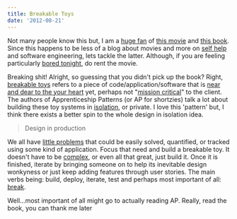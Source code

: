 ```yaml
---
title: Breakable Toys
date: '2012-08-21'
---
```


Not many people know this but, I am a [huge fan][1] of [this
movie][2] and [this book][3]. Since this happens to be less of a blog
about movies and more on [self help][4] and software engineering, lets
tackle the latter. Although, if you are feeling particularly
[bored tonight][4], do rent the movie.

Breaking shit! Alright, so guessing that you didn't pick up the book?
Right, [breakable toys][5] refers to a piece of code/application/software
that is [near and dear to the your heart][6] yet, perhaps not
"[mission critical][7]" to the client. The authors of Apprenticeship
Patterns (or AP for shortzies) talk a lot about building these toy
systems in [isolation][8], or private. I love this 'pattern' but, I
think there exists a better spin to the whole design in isolation idea.

> Design in production

We all have [little problems][9] that could be easily solved,
quantified, or tracked using some kind of application. Focus that need
and build a breakable toy. It doesn't have to be [complex][10], or even all
that great, just build it. Once it is finished, iterate by bringing
someone on to help its inevitable design wonkyness or just keep adding
features through user stories. The main verbs being: build, deploy,
iterate, test and perhaps most important of all: [break][11].

Well...most important of all might go to actually reading AP. Really, read
the book, you can thank me later

[1]: http://www.dvhardware.net/news/aerocool_top_gun.jpg
[2]: http://www.imdb.com/title/tt1130988/
[3]: http://www.amazon.com/Apprenticeship-Patterns-Guidance-Aspiring-Craftsman/dp/0596518382?tag=duckduckgo-d-20
[4]: http://i.imgur.com/AruKI.jpg
[5]: http://toolsandtoys.net/
[6]: https://gimmebar.com/view/50340aa129ca15433d000010/big
[7]: http://youtu.be/xP1-oquwoL8
[8]: https://gimmebar.com/view/50340ae129ca15593d000005/big
[9]: #
[10]: https://gimmebar.com/view/503258b5aac422d76f000036/big
[11]: https://gimmebar.com/view/5032f46faac422800200001a/big
